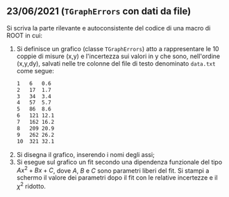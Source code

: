 ## 23/06/2021 (`TGraphErrors` con dati da file)

Si scriva la parte rilevante e autoconsistente del codice di una macro di ROOT in cui:

1. Si definisce un grafico (classe `TGraphErrors`) atto a rappresentare le 10 coppie di misure (x,y) e l'incertezza sui valori in y che sono, nell'ordine (x,y,dy), salvati nelle tre colonne del file di testo denominato `data.txt` come segue:
    ```txt
    1	6	0.6
    2	17	1.7
    3	34	3.4
    4	57	5.7
    5	86	8.6
    6	121	12.1
    7	162	16.2
    8	209	20.9
    9	262	26.2
    10	321	32.1
    ```
2. Si disegna il grafico, inserendo i nomi degli assi;
3. Si esegue sul grafico un fit secondo una dipendenza funzionale del tipo $Ax^2 + Bx + C$, dove $A$, $B$ e $C$ sono parametri liberi del fit. Si stampi a schermo il valore dei parametri dopo il fit con le relative incertezze e il $\chi ^2$ ridotto.
